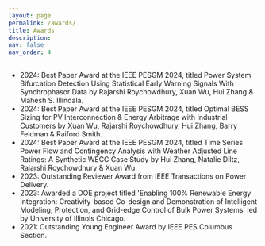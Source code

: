 ```yaml
---
layout: page
permalink: /awards/
title: Awards
description:
nav: false
nav_order: 4
---
```


<ul>
  <li>2024: Best Paper Award at the IEEE PESGM 2024, titled Power System Bifurcation Detection Using Statistical Early Warning Signals With Synchrophasor Data by Rajarshi Roychowdhury, Xuan Wu, Hui Zhang & Mahesh S. Illindala. </li>
  <li>2024: Best Paper Award at the IEEE PESGM 2024, titled Optimal BESS Sizing for PV Interconnection & Energy Arbitrage with Industrial Customers by Xuan Wu, Rajarshi Roychowdhury, Hui Zhang, Barry Feldman & Raiford Smith. </li>
  <li>2024: Best Paper Award at the IEEE PESGM 2024, titled Time Series Power Flow and Contingency Analysis with Weather Adjusted Line Ratings: A Synthetic WECC Case Study by Hui Zhang, Natalie Diltz, Rajarshi Roychowdhury & Xuan Wu. </li>
  <li>2023: Outstanding Reviewer Award from IEEE Transactions on Power Delivery.</li>
  <li>2023: Awarded a DOE project titled 'Enabling 100% Renewable Energy Integration: Creativity-based Co-design and Demonstration of Intelligent Modeling, Protection, and Grid-edge Control of Bulk Power Systems' led by University of Illinois Chicago.</li>
  <li>2021: Outstanding Young Engineer Award by IEEE PES Columbus Section.</li>
  
</ul>




